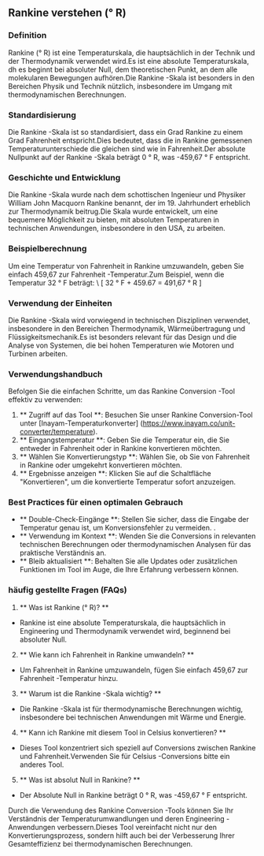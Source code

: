 ## Rankine verstehen (° R)

### Definition
Rankine (° R) ist eine Temperaturskala, die hauptsächlich in der Technik und der Thermodynamik verwendet wird.Es ist eine absolute Temperaturskala, dh es beginnt bei absoluter Null, dem theoretischen Punkt, an dem alle molekularen Bewegungen aufhören.Die Rankine -Skala ist besonders in den Bereichen Physik und Technik nützlich, insbesondere im Umgang mit thermodynamischen Berechnungen.

### Standardisierung
Die Rankine -Skala ist so standardisiert, dass ein Grad Rankine zu einem Grad Fahrenheit entspricht.Dies bedeutet, dass die in Rankine gemessenen Temperaturunterschiede die gleichen sind wie in Fahrenheit.Der absolute Nullpunkt auf der Rankine -Skala beträgt 0 ° R, was -459,67 ° F entspricht.

### Geschichte und Entwicklung
Die Rankine -Skala wurde nach dem schottischen Ingenieur und Physiker William John Macquorn Rankine benannt, der im 19. Jahrhundert erheblich zur Thermodynamik beitrug.Die Skala wurde entwickelt, um eine bequemere Möglichkeit zu bieten, mit absoluten Temperaturen in technischen Anwendungen, insbesondere in den USA, zu arbeiten.

### Beispielberechnung
Um eine Temperatur von Fahrenheit in Rankine umzuwandeln, geben Sie einfach 459,67 zur Fahrenheit -Temperatur.Zum Beispiel, wenn die Temperatur 32 ° F beträgt:
\ [
32 ° F + 459.67 = 491,67 ° R
\]

### Verwendung der Einheiten
Die Rankine -Skala wird vorwiegend in technischen Disziplinen verwendet, insbesondere in den Bereichen Thermodynamik, Wärmeübertragung und Flüssigkeitsmechanik.Es ist besonders relevant für das Design und die Analyse von Systemen, die bei hohen Temperaturen wie Motoren und Turbinen arbeiten.

### Verwendungshandbuch
Befolgen Sie die einfachen Schritte, um das Rankine Conversion -Tool effektiv zu verwenden:
1. ** Zugriff auf das Tool **: Besuchen Sie unser Rankine Conversion-Tool unter [Inayam-Temperaturkonverter] (https://www.inayam.co/unit-converter/temperature).
2. ** Eingangstemperatur **: Geben Sie die Temperatur ein, die Sie entweder in Fahrenheit oder in Rankine konvertieren möchten.
3. ** Wählen Sie Konvertierungstyp **: Wählen Sie, ob Sie von Fahrenheit in Rankine oder umgekehrt konvertieren möchten.
4. ** Ergebnisse anzeigen **: Klicken Sie auf die Schaltfläche "Konvertieren", um die konvertierte Temperatur sofort anzuzeigen.

### Best Practices für einen optimalen Gebrauch
- ** Double-Check-Eingänge **: Stellen Sie sicher, dass die Eingabe der Temperatur genau ist, um Konversionsfehler zu vermeiden.
.
- ** Verwendung im Kontext **: Wenden Sie die Conversions in relevanten technischen Berechnungen oder thermodynamischen Analysen für das praktische Verständnis an.
- ** Bleib aktualisiert **: Behalten Sie alle Updates oder zusätzlichen Funktionen im Tool im Auge, die Ihre Erfahrung verbessern können.

### häufig gestellte Fragen (FAQs)

1. ** Was ist Rankine (° R)? **
- Rankine ist eine absolute Temperaturskala, die hauptsächlich in Engineering und Thermodynamik verwendet wird, beginnend bei absoluter Null.

2. ** Wie kann ich Fahrenheit in Rankine umwandeln? **
- Um Fahrenheit in Rankine umzuwandeln, fügen Sie einfach 459,67 zur Fahrenheit -Temperatur hinzu.

3. ** Warum ist die Rankine -Skala wichtig? **
- Die Rankine -Skala ist für thermodynamische Berechnungen wichtig, insbesondere bei technischen Anwendungen mit Wärme und Energie.

4. ** Kann ich Rankine mit diesem Tool in Celsius konvertieren? **
- Dieses Tool konzentriert sich speziell auf Conversions zwischen Rankine und Fahrenheit.Verwenden Sie für Celsius -Conversions bitte ein anderes Tool.

5. ** Was ist absolut Null in Rankine? **
- Der Absolute Null in Rankine beträgt 0 ° R, was -459,67 ° F entspricht.

Durch die Verwendung des Rankine Conversion -Tools können Sie Ihr Verständnis der Temperaturumwandlungen und deren Engineering -Anwendungen verbessern.Dieses Tool vereinfacht nicht nur den Konvertierungsprozess, sondern hilft auch bei der Verbesserung Ihrer Gesamteffizienz bei thermodynamischen Berechnungen.